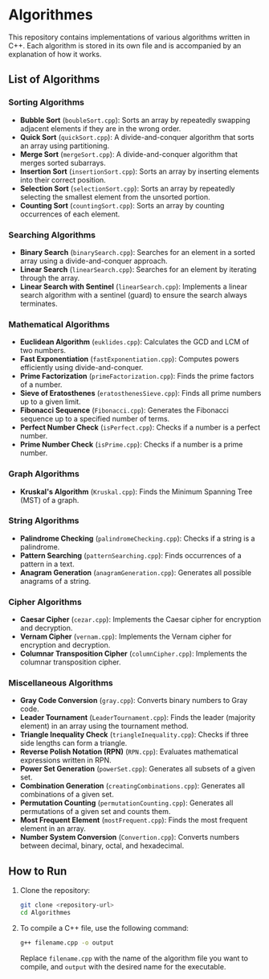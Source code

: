# Algorithmes

This repository contains implementations of various algorithms written in C++. Each algorithm is stored in its own file and is accompanied by an explanation of how it works.

## List of Algorithms

### Sorting Algorithms
- **Bubble Sort** (`boubleSort.cpp`): Sorts an array by repeatedly swapping adjacent elements if they are in the wrong order.
- **Quick Sort** (`quickSort.cpp`): A divide-and-conquer algorithm that sorts an array using partitioning.
- **Merge Sort** (`mergeSort.cpp`): A divide-and-conquer algorithm that merges sorted subarrays.
- **Insertion Sort** (`insertionSort.cpp`): Sorts an array by inserting elements into their correct position.
- **Selection Sort** (`selectionSort.cpp`): Sorts an array by repeatedly selecting the smallest element from the unsorted portion.
- **Counting Sort** (`countingSort.cpp`): Sorts an array by counting occurrences of each element.

### Searching Algorithms
- **Binary Search** (`binarySearch.cpp`): Searches for an element in a sorted array using a divide-and-conquer approach.
- **Linear Search** (`linearSearch.cpp`): Searches for an element by iterating through the array.
- **Linear Search with Sentinel** (`linearSearch.cpp`): Implements a linear search algorithm with a sentinel (guard) to ensure the search always terminates.

### Mathematical Algorithms
- **Euclidean Algorithm** (`euklides.cpp`): Calculates the GCD and LCM of two numbers.
- **Fast Exponentiation** (`fastExponentiation.cpp`): Computes powers efficiently using divide-and-conquer.
- **Prime Factorization** (`primeFactorization.cpp`): Finds the prime factors of a number.
- **Sieve of Eratosthenes** (`eratosthenesSieve.cpp`): Finds all prime numbers up to a given limit.
- **Fibonacci Sequence** (`Fibonacci.cpp`): Generates the Fibonacci sequence up to a specified number of terms.
- **Perfect Number Check** (`isPerfect.cpp`): Checks if a number is a perfect number.
- **Prime Number Check** (`isPrime.cpp`): Checks if a number is a prime number.

### Graph Algorithms
- **Kruskal's Algorithm** (`Kruskal.cpp`): Finds the Minimum Spanning Tree (MST) of a graph.

### String Algorithms
- **Palindrome Checking** (`palindromeChecking.cpp`): Checks if a string is a palindrome.
- **Pattern Searching** (`patternSearching.cpp`): Finds occurrences of a pattern in a text.
- **Anagram Generation** (`anagramGeneration.cpp`): Generates all possible anagrams of a string.

### Cipher Algorithms
- **Caesar Cipher** (`cezar.cpp`): Implements the Caesar cipher for encryption and decryption.
- **Vernam Cipher** (`vernam.cpp`): Implements the Vernam cipher for encryption and decryption.
- **Columnar Transposition Cipher** (`columnCipher.cpp`): Implements the columnar transposition cipher.

### Miscellaneous Algorithms
- **Gray Code Conversion** (`gray.cpp`): Converts binary numbers to Gray code.
- **Leader Tournament** (`LeaderTournament.cpp`): Finds the leader (majority element) in an array using the tournament method.
- **Triangle Inequality Check** (`triangleInequality.cpp`): Checks if three side lengths can form a triangle.
- **Reverse Polish Notation (RPN)** (`RPN.cpp`): Evaluates mathematical expressions written in RPN.
- **Power Set Generation** (`powerSet.cpp`): Generates all subsets of a given set.
- **Combination Generation** (`creatingCombinations.cpp`): Generates all combinations of a given set.
- **Permutation Counting** (`permutationCounting.cpp`): Generates all permutations of a given set and counts them.
- **Most Frequent Element** (`mostFrequent.cpp`): Finds the most frequent element in an array.
- **Number System Conversion** (`Convertion.cpp`): Converts numbers between decimal, binary, octal, and hexadecimal.

## How to Run

1. Clone the repository:
   ```bash
   git clone <repository-url>
   cd Algorithmes

2. To compile a C++ file, use the following command:
    ```bash
    g++ filename.cpp -o output
    ```
    Replace `filename.cpp` with the name of the algorithm file you want to compile, and `output` with the desired name for the executable.